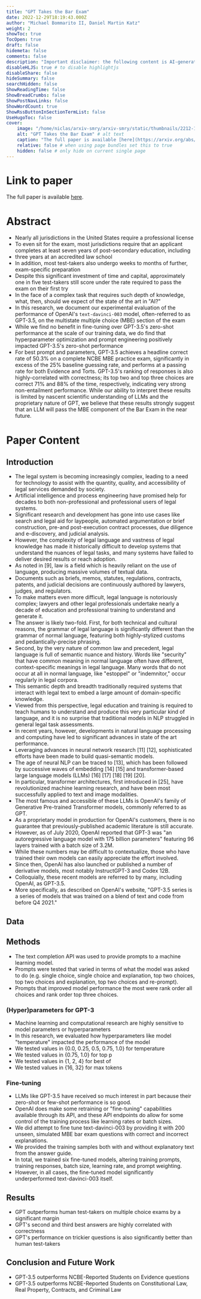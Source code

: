 ```yaml
---
title: "GPT Takes the Bar Exam"
date: 2022-12-29T18:19:43.000Z
author: "Michael Bommarito II, Daniel Martin Katz"
weight: 2
showToc: true
TocOpen: true
draft: false
hidemeta: false
comments: false
description: "Important disclaimer: the following content is AI-generated, please make sure to fact check the presented information by reading the full paper."
disableHLJS: true # to disable highlightjs
disableShare: false
hideSummary: false
searchHidden: false
ShowReadingTime: false
ShowBreadCrumbs: false
ShowPostNavLinks: false
ShowWordCount: true
ShowRssButtonInSectionTermList: false
UseHugoToc: false
cover:
    image: "/home/niclas/arxiv-smry/arxiv-smry/static/thumbnails/2212-14402v1.webp" # image path/url
    alt: "GPT Takes the Bar Exam" # alt text
    caption: "The full paper is available [here](https://arxiv.org/abs/2212.14402)." # display caption under cover
    relative: false # when using page bundles set this to true
    hidden: false # only hide on current single page
---
```


# Link to paper
The full paper is available [here](https://arxiv.org/abs/2212.14402).


# Abstract
- Nearly all jurisdictions in the United States require a professional license
- To even sit for the exam, most jurisdictions require that an applicant completes at least seven years of post-secondary education, including
- three years at an accredited law school
- In addition, most test-takers also undergo weeks to months of further, exam-specific preparation
- Despite this significant investment of time and capital, approximately one in five test-takers still score under the rate required to pass the exam on their first try
- In the face of a complex task that requires such depth of knowledge, what, then, should we expect of the state of the art in "AI?"
- In this research, we document our experimental evaluation of the performance of OpenAI's `text-davinci-003` model, often-referred to as GPT-3.5, on the multistate multiple choice (MBE) section of the exam
- While we find no benefit in fine-tuning over GPT-3.5's zero-shot performance at the scale of our training data, we do find that hyperparameter optimization and prompt engineering positively impacted GPT-3.5's zero-shot performance
- For best prompt and parameters, GPT-3.5 achieves a headline correct rate of 50.3% on a complete NCBE MBE practice exam, significantly in excess of the 25% baseline guessing rate, and performs at a passing rate for both Evidence and Torts. GPT-3.5's ranking of responses is also highly-correlated with correctness; its top two and top three choices are correct 71% and 88% of the time, respectively, indicating very strong non-entailment performance. While our ability to interpret these results is limited by nascent scientific understanding of LLMs and the proprietary nature of GPT, we believe that these results strongly suggest that an LLM will pass the MBE component of the Bar Exam in the near future.

# Paper Content

## Introduction
- The legal system is becoming increasingly complex, leading to a need for technology to assist with the quantity, quality, and accessibility of legal services demanded by society.
- Artificial intelligence and process engineering have promised help for decades to both non-professional and professional users of legal systems.
- Significant research and development has gone into use cases like search and legal aid for laypeople, automated argumentation or brief construction, pre-and post-execution contract processes, due diligence and e-discovery, and judicial analysis.
- However, the complexity of legal language and vastness of legal knowledge has made it historically difficult to develop systems that understand the nuances of legal tasks, and many systems have failed to deliver desired results or reach adoption.
- As noted in [9], law is a field which is heavily reliant on the use of language, producing massive volumes of textual data.
- Documents such as briefs, memos, statutes, regulations, contracts, patents, and judicial decisions are continuously authored by lawyers, judges, and regulators.
- To make matters even more difficult, legal language is notoriously complex; lawyers and other legal professionals undertake nearly a decade of education and professional training to understand and generate it.
- The answer is likely two-fold. First, for both technical and cultural reasons, the grammar of legal language is significantly different than the grammar of normal language, featuring both highly-stylized customs and pedantically-precise phrasing.
- Second, by the very nature of common law and precedent, legal language is full of semantic nuance and history. Words like "security" that have common meaning in normal language often have different, context-specific meanings in legal language. Many words that do not occur at all in normal language, like "estoppel" or "indemnitor," occur regularly in legal corpora.
- This semantic depth and breadth traditionally required systems that interact with legal text to embed a large amount of domain-specific knowledge.
- Viewed from this perspective, legal education and training is required to teach humans to understand and produce this very particular kind of language, and it is no surprise that traditional models in NLP struggled in general legal task assessments.
- In recent years, however, developments in natural language processing and computing have led to significant advances in state of the art performance.
- Leveraging advances in neural network research [11] [12], sophisticated efforts have been made to build quasi-semantic models.
- The age of neural NLP can be traced to [13], which has been followed by successive waves of embedding [14] [15] and transformer-based large language models (LLMs) [16] [17] [18] [19] [20].
- In particular, transformer architectures, first introduced in [25], have revolutionized machine learning research, and have been most successfully applied to text and image modalities.
- The most famous and accessible of these LLMs is OpenAI's family of Generative Pre-trained Transformer models, commonly referred to as GPT.
- As a proprietary model in production for OpenAI's customers, there is no guarantee that previously-published academic literature is still accurate.
- However, as of July 2020, OpenAI reported that GPT-3 was "an autoregressive language model with 175 billion parameters" featuring 96 layers trained with a batch size of 3.2M.
- While these numbers may be difficult to contextualize, those who have trained their own models can easily appreciate the effort involved.
- Since then, OpenAI has also launched or published a number of derivative models, most notably InstructGPT-3 and Codex 12B.
- Colloquially, these recent models are referred to by many, including OpenAI, as GPT-3.5.
- More specifically, as described on OpenAI's website, "GPT-3.5 series is a series of models that was trained on a blend of text and code from before Q4 2021."

## Data

## Methods
- The text completion API was used to provide prompts to a machine learning model.
- Prompts were tested that varied in terms of what the model was asked to do (e.g. single choice, single choice and explanation, top two choices, top two choices and explanation, top two choices and re-prompt).
- Prompts that improved model performance the most were rank order all choices and rank order top three choices.

### (Hyper)parameters for GPT-3
- Machine learning and computational research are highly sensitive to model parameters or hyperparameters
- In this research, we evaluated how hyperparameters like model "temperature" impacted the performance of the model
- We tested values in {0.0, 0.25, 0.5, 0.75, 1.0} for temperature
- We tested values in {0.75, 1.0} for top p
- We tested values in {1, 2, 4} for best of
- We tested values in {16, 32} for max tokens

### Fine-tuning
- LLMs like GPT-3.5 have received so much interest in part because their zero-shot or few-shot performance is so good.
- OpenAI does make some retraining or "fine-tuning" capabilities available through its API, and these API endpoints do allow for some control of the training process like learning rates or batch sizes.
- We did attempt to fine tune text-davinci-003 by providing it with 200 unseen, simulated MBE bar exam questions with correct and incorrect explanations.
- We provided the training samples both with and without explanatory text from the answer guide.
- In total, we trained six fine-tuned models, altering training prompts, training responses, batch size, learning rate, and prompt weighting.
- However, in all cases, the fine-tuned model significantly underperformed text-davinci-003 itself.

## Results
- GPT outperforms human test-takers on multiple choice exams by a significant margin
- GPT's second and third best answers are highly correlated with correctness
- GPT's performance on trickier questions is also significantly better than human test-takers

## Conclusion and Future Work
- GPT-3.5 outperforms NCBE-Reported Students on Evidence questions
- GPT-3.5 outperforms NCBE-Reported Students on Constitutional Law, Real Property, Contracts, and Criminal Law
